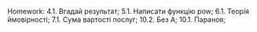 Homework:
4.1. Вгадай результат;
5.1. Написати функцію pow;
6.1. Теорія ймовірності; 
7.1. Сума вартості послуг;
10.2. Без А;
10.1. Параноя;
